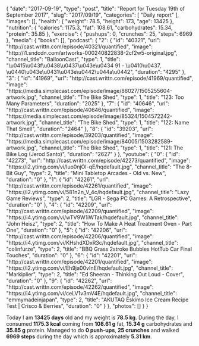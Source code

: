 {
    "date": "2017-09-19",
    "type": "post",
    "title": "Report for Tuesday 19th of September 2017",
    "slug": "2017\/09\/19",
    "categories": [
        "Daily report"
    ],
    "images": [],
    "health": {
        "weight": 78.5,
        "height": 173,
        "age": 13425
    },
    "nutrition": {
        "calories": 1175.3,
        "fat": 108.61,
        "carbohydrates": 15.34,
        "protein": 35.85
    },
    "exercise": {
        "pushups": 0,
        "crunches": 25,
        "steps": 6969
    },
    "media": {
        "books": [],
        "podcast": {
            "2": {
                "id": "40321",
                "url": "http:\/\/cast.writtn.com\/episode\/40321\/quantified",
                "image": "http:\/\/i1.sndcdn.com\/artworks-000240822838-2cf2w5-original.jpg",
                "channel_title": "BalloonCast",
                "type": 1,
                "title": "\u0415\u043f\u0438\u0437\u043e\u0434 91 - \u0410\u0437, \u0440\u043e\u0431\u043e\u0442\u044a\u0442",
                "duration": "4295"
            },
            "3": {
                "id": "41969",
                "url": "http:\/\/cast.writtn.com\/episode\/41969\/quantified",
                "image": "https:\/\/media.simplecast.com\/episode\/image\/86027\/1505255604-artwork.jpg",
                "channel_title": "The Bike Shed",
                "type": 1,
                "title": "123: Too Many Parameters",
                "duration": "2025"
            },
            "7": {
                "id": "40646",
                "url": "http:\/\/cast.writtn.com\/episode\/40646\/quantified",
                "image": "https:\/\/media.simplecast.com\/episode\/image\/85324\/1504572242-artwork.jpg",
                "channel_title": "The Bike Shed",
                "type": 1,
                "title": "122: Name That Smell",
                "duration": "2464"
            },
            "8": {
                "id": "39203",
                "url": "http:\/\/cast.writtn.com\/episode\/39203\/quantified",
                "image": "https:\/\/media.simplecast.com\/episode\/image\/84005\/1503282589-artwork.jpg",
                "channel_title": "The Bike Shed",
                "type": 1,
                "title": "121: The Bike Log (Jerod Santo)",
                "duration": "2627"
            }
        },
        "youtube": {
            "0": {
                "id": "42273",
                "url": "http:\/\/cast.writtn.com\/episode\/42273\/quantified",
                "image": "https:\/\/i2.ytimg.com\/vi\/Iuo0njOI-qE\/hqdefault.jpg",
                "channel_title": "The 8-Bit Guy",
                "type": 2,
                "title": "Mini Tabletop Arcades - Old vs. New",
                "duration": "0"
            },
            "1": {
                "id": "42261",
                "url": "http:\/\/cast.writtn.com\/episode\/42261\/quantified",
                "image": "https:\/\/i2.ytimg.com\/vi\/581n2n_V_4c\/hqdefault.jpg",
                "channel_title": "Lazy Game Reviews",
                "type": 2,
                "title": "LGR - Sega PC Games: A Retrospective",
                "duration": "0"
            },
            "4": {
                "id": "42209",
                "url": "http:\/\/cast.writtn.com\/episode\/42209\/quantified",
                "image": "https:\/\/i4.ytimg.com\/vi\/wTV9W1iWTak\/hqdefault.jpg",
                "channel_title": "John Heisz",
                "type": 2,
                "title": "How To Make A Heat Treatment Oven - Part One",
                "duration": "0"
            },
            "5": {
                "id": "42206",
                "url": "http:\/\/cast.writtn.com\/episode\/42206\/quantified",
                "image": "https:\/\/i4.ytimg.com\/vi\/KHshdXDxR3c\/hqdefault.jpg",
                "channel_title": "colinfurze",
                "type": 2,
                "title": "BBQ Grass 2stroke Bubbles HotTub Car Final Touches",
                "duration": "0"
            },
            "6": {
                "id": "42201",
                "url": "http:\/\/cast.writtn.com\/episode\/42201\/quantified",
                "image": "https:\/\/i2.ytimg.com\/vi\/Eh9ja00vInE\/hqdefault.jpg",
                "channel_title": "Markiplier",
                "type": 2,
                "title": "Ed Sheeran - Thinking Out Loud - Cover",
                "duration": "0"
            },
            "9": {
                "id": "42262",
                "url": "http:\/\/cast.writtn.com\/episode\/42262\/quantified",
                "image": "https:\/\/i4.ytimg.com\/vi\/ceLV1v3mV4E\/hqdefault.jpg",
                "channel_title": "emmymadeinjapan",
                "type": 2,
                "title": "AKUTAQ Eskimo Ice Cream Recipe Test | Crisco & Berries",
                "duration": "0"
            }
        },
        "photos": []
    }
}

Today I am <strong>13425 days</strong> old and my weight is <strong>78.5 kg</strong>. During the day, I consumed <strong>1175.3 kcal</strong> coming from <strong>108.61 g</strong> fat, <strong>15.34 g</strong> carbohydrates and <strong>35.85 g</strong> protein. Managed to do <strong>0 push-ups</strong>, <strong>25 crunches</strong> and walked <strong>6969 steps</strong> during the day which is approximately <strong>5.31 km</strong>.